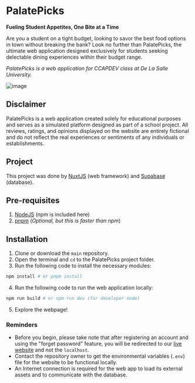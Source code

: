 # PalatePicks
**Fueling Student Appetites, One Bite at a Time**

Are you a student on a tight budget, looking to savor the best food options in town without breaking the bank? Look no further than PalatePicks, the ultimate web application designed exclusively for students seeking delectable dining experiences within their budget range.

_PalatePicks is a web application for CCAPDEV class at De La Salle University._

![image](https://github.com/thekovie/PalatePicks/assets/40118781/974310e2-7cdb-4855-911c-bc5fc7909029)


## Disclaimer
PalatePicks is a web application created solely for educational purposes and serves as a simulated platform designed as part of a school project. All reviews, ratings, and opinions displayed on the website are entirely fictional and do not reflect the real experiences or sentiments of any individuals or establishments.

## Project
This project was done by [NuxtJS](https://nuxt.com/) (web framework) and [Supabase](supabase.com/) (database).

## Pre-requisites
1. [NodeJS](https://nodejs.org/en) (npm is included here)
2. [pnpm](https://pnpm.io/) (_Optional, but this is faster than npm_)

## Installation
1. Clone or download the `main` repository.
2. Open the terminal and `cd` to the PalatePicks project folder.
3. Run the following code to install the necessary modules:
```bash
npm install # or pnpm install
```
4. Run the following code to run the web application locally:
```bash
npm run build # or npm run dev (for developer mode)
```
5. Explore the webpage!

### Reminders
- Before you begin, please take note that after registering an account and using the "forget password" feature, you will be redirected to our [live website](https://palatepicks.vercel.app/) and not the `localhost`.
- Contact the repository owner to get the environmental variables (`.env`) file for the website to be functional locally.
- An Internet connection is required for the web app to load its external assets and to communicate with the database.
